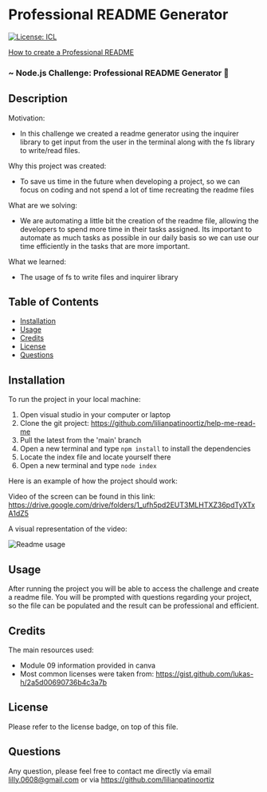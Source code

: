 # Professional README Generator

[![License: ICL](https://img.shields.io/badge/License-ISC-blue.svg)](https://opensource.org/licenses/ISC)

[How to create a Professional README](https://coding-boot-camp.github.io/full-stack/github/professional-readme-guide)

### ~ Node.js Challenge: Professional README Generator 📝

## Description

Motivation:

- In this challenge we created a readme generator using the inquirer library to get input from the user in the terminal along with the fs library to write/read files.

Why this project was created:

- To save us time in the future when developing a project, so we can focus on coding and not spend a lot of time recreating the readme files

What are we solving:

- We are automating a little bit the creation of the readme file, allowing the developers to spend more time in their tasks assigned. Its important to automate as much tasks as possible in our daily basis so we can use our time efficiently in the tasks that are more important.

What we learned:

- The usage of fs to write files and inquirer library

## Table of Contents

- [Installation](#installation)
- [Usage](#usage)
- [Credits](#credits)
- [License](#license)
- [Questions](#questions)

## Installation

To run the project in your local machine:

1. Open visual studio in your computer or laptop
2. Clone the git project: https://github.com/lilianpatinoortiz/help-me-read-me
3. Pull the latest from the 'main' branch
4. Open a new terminal and type `npm install` to install the dependencies
5. Locate the index file and locate yourself there
6. Open a new terminal and type `node index`

Here is an example of how the project should work:

Video of the screen can be found in this link:
https://drive.google.com/drive/folders/1_ufh5pd2EUT3MLHTXZ36pdTyXTxA1dZ5

A visual representation of the video:

![Readme usage](assets/img/README-Generator.gif)

## Usage

After running the project you will be able to access the challenge and create a readme file. You will be prompted with questions regarding your project, so the file can be populated and the result can be professional and efficient.

## Credits

The main resources used:

- Module 09 information provided in canva
- Most common licenses were taken from: https://gist.github.com/lukas-h/2a5d00690736b4c3a7b

## License

Please refer to the license badge, on top of this file.

## Questions

Any question, please feel free to contact me directly via email lilly.0608@gmail.com or via https://github.com/lilianpatinoortiz
